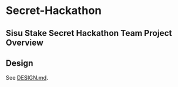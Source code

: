 # Secret-Hackathon
## Sisu Stake Secret Hackathon Team Project Overview

Design
--------------------------------------------------------------------------------

See [DESIGN.md](https://github.com/SisuStake/Secret-Hackathon).
